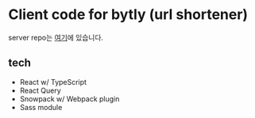 # Client code for bytly (url shortener)

server repo는 [여기](https://github.com/shkrmkr/bytly-server)에 있습니다.

## tech

- React w/ TypeScript
- React Query
- Snowpack w/ Webpack plugin
- Sass module
